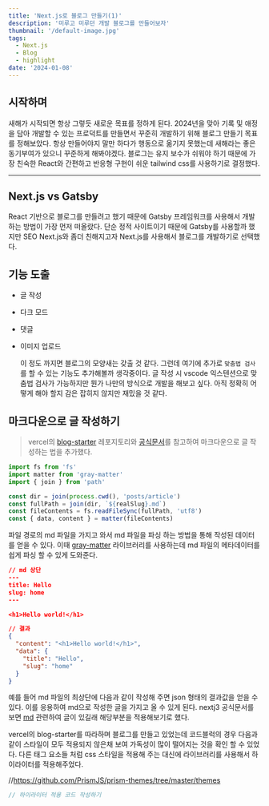 ```yaml
---
title: 'Next.js로 블로그 만들기(1)'
description: '미루고 미루던 개발 블로그를 만들어보자'
thumbnail: '/default-image.jpg'
tags:
  - Next.js
  - Blog
  - highlight
date: '2024-01-08'
---
```


## 시작하며

새해가 시작되면 항상 그렇듯 새로운 목표를 정하게 된다. 2024년을 맞아 기록 및 애정을 담아 개발할 수 있는 프로덕트를 만들면서 꾸준히 개발하기 위해 블로그 만들기 목표를 정해보았다. 항상 만들어야지 말만 하다가 행동으로 옮기지 못했는데 새해라는 좋은 동기부여가 있으니 꾸준하게 해봐야겠다. 블로그는 유지 보수가 쉬워야 하기 때문에 가장 친숙한 React와 간편하고 반응형 구현이 쉬운 tailwind css를 사용하기로 결정했다.

---

## Next.js vs Gatsby

React 기반으로 블로그를 만들려고 했기 때문에 Gatsby 프레임워크를 사용해서 개발하는 방법이 가장 먼저 떠올랐다. 단순 정적 사이트이기 때문에 Gatsby를 사용할까 했지만 SEO Next.js와 좀더 친해지고자 Next.js를 사용해서 블로그를 개발하기로 선택했다.

## 기능 도출

- 글 작성
- 다크 모드
- 댓글
- 이미지 업로드

  이 정도 까지면 블로그의 모양새는 갖출 것 같다. 그런데 여기에 추가로 `맞춤법 검사`를 할 수 있는 기능도 추가해볼까 생각중이다. 글 작성 시 vscode 익스텐션으로 맞춤법 검사가 가능하지만 뭔가 나만의 방식으로 개발을 해보고 싶다. 아직 정확히 어떻게 해야 할지 감은 잡히지 않지만 재밌을 것 같다.

## 마크다운으로 글 작성하기

> vercel의 [blog-starter](https://github.com/vercel/next.js/tree/canary/examples/blog-starter) 레포지토리와 [공식문서](https://nextjs.org/docs/app/building-your-application/configuring/mdx)를 참고하여 마크다운으로 글 작성하는 법을 추가했다.

```typescript
import fs from 'fs'
import matter from 'gray-matter'
import { join } from 'path'

const dir = join(process.cwd(), 'posts/article')
const fullPath = join(dir, `${realSlug}.md`)
const fileContents = fs.readFileSync(fullPath, 'utf8')
const { data, content } = matter(fileContents)
```

파일 경로의 md 파일을 가지고 와서 md 파일을 파싱 하는 방법을 통해 작성된 데이터를 얻을 수 있다. 이때 [gray-matter](https://www.npmjs.com/package/gray-matter) 라이브러리를 사용하는데 md 파일의 메타데이터를 쉽게 파싱 할 수 있게 도와준다.

```json
// md 상단
---
title: Hello
slug: home
---

<h1>Hello world!</h1>

// 결과
{
  "content": "<h1>Hello world!</h1>",
  "data": {
    "title": "Hello",
    "slug": "home"
  }
}
```

예를 들어 md 파일의 최상단에 다음과 같이 작성해 주면 json 형태의 결과값을 얻을 수 있다. 이를 응용하여 md으로 작성한 글을 가지고 올 수 있게 된다. nextj3 공식문서를 보면 [md](https://nextjs.org/docs/app/building-your-application/configuring/mdx) 관련하여 글이 있길래 해당부분을 적용해보기로 했다.

vercel의 blog-starter를 따라하며 블로그를 만들고 있었는데 코드블럭의 경우 다음과 같이 스타일이 모두 적용되지 않은채 보여 가독성이 많이 떨어지는 것을 확인 할 수 있었다. 다른 태그 요소들 처럼 css 스타일을 적용해 주는 대신에 라이브러리를 사용해서 하이라이터를 적용해주었다.

//https://github.com/PrismJS/prism-themes/tree/master/themes

```typescript
// 하이라이터 적용 코드 작성하기
```
